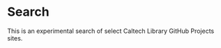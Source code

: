 
# Search


<link href="/pagefind/pagefind-ui.css" rel="stylesheet">

<script src="/pagefind/pagefind-ui.js"></script>

<p>

<div id="search"></div>

<p>

<script>
new PagefindUI({
    element: "#search",
    highlightParam: "highlight",
    mergeIndex: [
        {
            bundlePath: "https://caltechlibrary.github.io/pagefind",
            baseUrl: "/"
        },
        {
            bundlePath: "https://caltechlibrary.github.io/datatools/pagefind",
            baseUrl: "/datatools/",
        },
        {
            bundlePath: "https://caltechlibrary.github.io/ts_dataset/pagefind",
            baseUrl: "/ts_dataset/",
        },
        {
            bundlePath: "https://caltechlibrary.github.io/dataset/pagefind",
            baseUrl: "/dataset/",
        },
        {
            bundlePath: "https://caltechlibrary.github.io/newt/pagefind",
            baseUrl: "/newt/",
        },
        { 
            bundlePath: "https://caltechlibrary.github.io/irdmtools/pagefind",
            baseUrl: "/irdmtools/",
        },
        {
            bundlePath: "https://caltechlibrary.github.io/cold/pagefind",
            baseUrl: "/cold/",
        },
        {
            bundlePath: "https://caltechlibrary.github.io/CMTools/pagefind",
            baseUrl: "/CMTools/",
        },
        {
            bundlePath: "https://caltechlibrary.github.io/metadatatools/pagefind",
            baseUrl: "/metadatatools/",
        }
    ]
})
</script>

This is an experimental search of select Caltech Library GitHub Projects sites.
